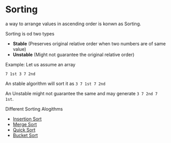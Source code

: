 # Sorting
a way to arrange values in ascending order is konwn as Sorting.

Sorting is od two types
- **Stable** (Preserves original relative order when two numbers are of same value)
- **Unstable** (Might not guarantee the original relative order)

Example: Let us assume an array

` 7 1st 3 7 2nd `

An stable algorithm will sort it as `3 7 1st 7 2nd`

An Unstable might not guarantee the same and may generate `3 7 2nd 7 1st`.

Different Sorting Alogithms

- [Insertion Sort]()
- [Merge Sort]()
- [Quick Sort]()
- [Bucket Sort]()
